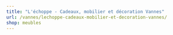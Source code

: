 ```yaml
---
title: "L'échoppe - Cadeaux, mobilier et décoration Vannes"
url: /vannes/lechoppe-cadeaux-mobilier-et-decoration-vannes/
shop: meubles
---
```


